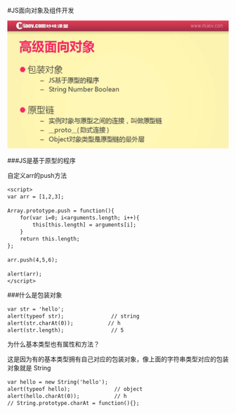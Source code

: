 #JS面向对象及组件开发

![](image/screenshot_1494340025803.png)

###JS是基于原型的程序

自定义arr的push方法
```
<script>
var arr = [1,2,3];

Array.prototype.push = function(){
    for(var i=0; i<arguments.length; i++){
        this[this.length] = arguments[i];
    }
    return this.length;
};

arr.push(4,5,6);

alert(arr);
</script>
```

###什么是包装对象
```
var str = 'hello';
alert(typeof str);               // string
alert(str.charAt(0));           // h
alert(str.length);               // 5
```

为什么基本类型也有属性和方法？

这是因为有的基本类型拥有自己对应的包装对象，像上面的字符串类型对应的包装对象就是 String
```
var hello = new String('hello');
alert(typeof hello);              // object
alert(hello.charAt(0));           // h
// String.prototype.charAt = function(){};
```


